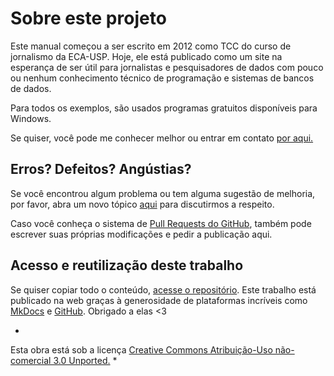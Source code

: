 # Sobre este projeto

Este manual começou a ser escrito em 2012 como TCC do curso de jornalismo da ECA-USP. Hoje, ele está publicado como um site na esperança de ser útil para jornalistas e pesquisadores de dados com pouco ou nenhum conhecimento técnico de programação e sistemas de bancos de dados.

Para todos os exemplos, são usados programas gratuitos disponíveis para Windows.

Se quiser, você pode me conhecer melhor ou entrar em contato [por aqui.](http://laury.me)

## Erros? Defeitos? Angústias?
Se você encontrou algum problema ou tem alguma sugestão de melhoria, por favor, abra um novo tópico [aqui](https://github.com/laurybueno/mysql-para-jornalistas/issues) para discutirmos a respeito.

Caso você conheça o sistema de [Pull Requests do GitHub](https://help.github.com/articles/about-pull-requests/), também pode escrever suas próprias modificações e pedir a publicação aqui.


## Acesso e reutilização deste trabalho
Se quiser copiar todo o conteúdo, [acesse o repositório](https://github.com/laurybueno/mysql-para-jornalistas). Este trabalho está publicado na web graças à generosidade de plataformas incríveis como [MkDocs](http://www.mkdocs.org/) e [GitHub](https://github.com/). Obrigado a elas <3

*
Esta obra está sob a licença
[Creative Commons Atribuição-Uso não-comercial 3.0 Unported.](https://creativecommons.org/licenses/by-nc/3.0/)
*
